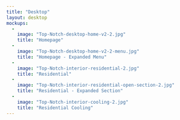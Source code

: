 ```yaml
---
title: "Desktop"
layout: desktop
mockups:
  -
    image: "Top-Notch-desktop-home-v2-2.jpg"
    title: "Homepage"
  -
    image: "Top-Notch-desktop-home-v2-2-menu.jpg"
    title: "Homepage - Expanded Menu"
  -
    image: "Top-Notch-interior-residential-2.jpg"
    title: "Residential"
  -
    image: "Top-Notch-interior-residential-open-section-2.jpg"
    title: "Residential - Expanded Section"
  -
    image: "Top-Notch-interior-cooling-2.jpg"
    title: "Residential Cooling"
---
```

